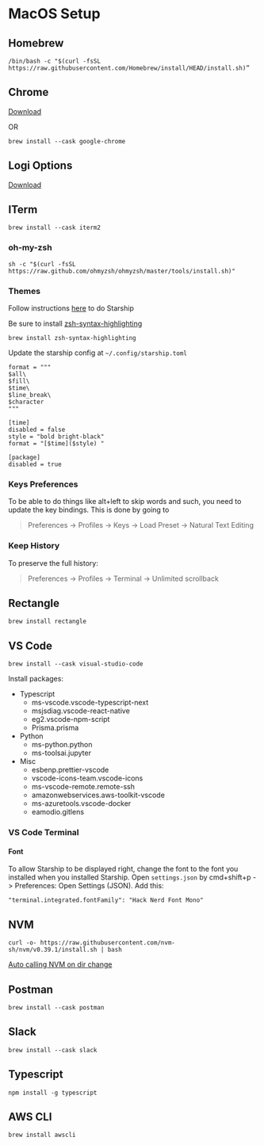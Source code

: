 # MacOS Setup
## Homebrew
`/bin/bash -c "$(curl -fsSL https://raw.githubusercontent.com/Homebrew/install/HEAD/install.sh)”`

## Chrome 
[Download](https://www.google.com/chrome/)

OR

`brew install --cask google-chrome`

## Logi Options
[Download](https://www.logitech.com/en-us/software/options.html)

## ITerm
`brew install --cask iterm2`
### oh-my-zsh
`sh -c "$(curl -fsSL https://raw.github.com/ohmyzsh/ohmyzsh/master/tools/install.sh)"`
### Themes
Follow instructions [here](https://towardsdatascience.com/the-ultimate-guide-to-your-terminal-makeover-e11f9b87ac99#4b05) to do Starship

Be sure to install [zsh-syntax-highlighting](https://github.com/zsh-users/zsh-syntax-highlighting/blob/master/INSTALL.md)

`brew install zsh-syntax-highlighting`

Update the starship config at `~/.config/starship.toml`
```
format = """
$all\
$fill\
$time\
$line_break\
$character
"""

[time]
disabled = false
style = "bold bright-black"
format = "[$time]($style) "

[package]
disabled = true
```

### Keys Preferences
To be able to do things like alt+left to skip words and such, you need to update the key bindings. This is done by going to

> Preferences -> Profiles -> Keys -> Load Preset -> Natural Text Editing

### Keep History
To preserve the full history:
> Preferences -> Profiles -> Terminal -> Unlimited scrollback

## Rectangle
`brew install rectangle`

## VS Code
`brew install --cask visual-studio-code`

Install packages:
* Typescript
  * ms-vscode.vscode-typescript-next
  * msjsdiag.vscode-react-native
  * eg2.vscode-npm-script
  * Prisma.prisma
* Python
  * ms-python.python
  * ms-toolsai.jupyter
* Misc
  * esbenp.prettier-vscode
  * vscode-icons-team.vscode-icons
  * ms-vscode-remote.remote-ssh
  * amazonwebservices.aws-toolkit-vscode
  * ms-azuretools.vscode-docker
  * eamodio.gitlens

### VS Code Terminal
#### Font
To allow Starship to be displayed right, change the font to the font you installed when you installed Starship. Open `settings.json` by cmd+shift+p -> Preferences: Open Settings (JSON). Add this:

`"terminal.integrated.fontFamily": "Hack Nerd Font Mono"`

## NVM
`curl -o- https://raw.githubusercontent.com/nvm-sh/nvm/v0.39.1/install.sh | bash`

[Auto calling NVM on dir change](https://github.com/nvm-sh/nvm#zsh)

## Postman
`brew install --cask postman`

## Slack
`brew install --cask slack`

## Typescript
`npm install -g typescript`

## AWS CLI
`brew install awscli`
